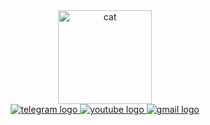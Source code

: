 <div align="center">
  <img src="https://media.giphy.com/media/v1.Y2lkPTc5MGI3NjExMHp0empmdDFpdjJyZzFwOXp5aHdhM3lwcDhqY3psNGxjNzhkbmt6cyZlcD12MV9pbnRlcm5hbF9naWZfYnlfaWQmY3Q9cw/JkKcK6nIy3txeChSRA/giphy.gif" width="150" alt="cat"/>
  <div>
    <a href="https://t.me/zhd4nov">
      <img src="https://img.shields.io/badge/Telegram-blue?style=for-the-badge&logo=telegram&logoColor=white" alt="telegram logo"/>
    </a>
    <a href="https://www.youtube.com/channel/UCsDbNnhYK-KED4fQex9WttQ">
      <img src="https://img.shields.io/badge/Youtube-red?style=for-the-badge&logo=youtube&logoColor=white" alt="youtube logo"/>
    </a>
    <a href="mailto:e.zhd4nov@gmail.com">
      <img src="https://img.shields.io/badge/gmail-get_in_touch-yellow?style=for-the-badge&logo=gmail" alt="gmail logo"/>
    </a>
  </div>
</div>

<!--



**zhd4nov/zhd4nov** is a ✨ _special_ ✨ repository because its `README.md` (this file) appears on your GitHub profile.

Here are some ideas to get you started:

- 🔭 I’m currently working on ...
- 🌱 I’m currently learning ...
- 👯 I’m looking to collaborate on ...
- 🤔 I’m looking for help with ...
- 💬 Ask me about ...
- 📫 How to reach me: ...
- 😄 Pronouns: ...
- ⚡ Fun fact: ...
-->
